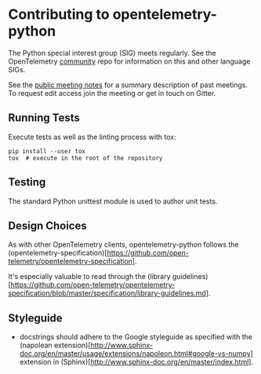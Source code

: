 # Contributing to opentelemetry-python

The Python special interest group (SIG) meets regularly. See the OpenTelemetry
[community](https://github.com/open-telemetry/community#python-sdk) repo for
information on this and other language SIGs.

See the [public meeting
notes](https://docs.google.com/document/d/1CIMGoIOZ-c3-igzbd6_Pnxx1SjAkjwqoYSUWxPY8XIs/edit)
for a summary description of past meetings. To request edit access join the
meeting or get in touch on Gitter.

## Running Tests

Execute tests as well as the linting process with tox:

    pip install --user tox
    tox  # execute in the root of the repository

## Testing

The standard Python unittest module is used to author unit tests.

## Design Choices

As with other OpenTelemetry clients, opentelemetry-python follows the 
(opentelemetry-specification)[https://github.com/open-telemetry/opentelemetry-specification].

It's especially valuable to read through the (library guidelines)[https://github.com/open-telemetry/opentelemetry-specification/blob/master/specification/library-guidelines.md].


## Styleguide

* docstrings should adhere to the Google styleguide as specified
  with the (napolean extension)[http://www.sphinx-doc.org/en/master/usage/extensions/napoleon.html#google-vs-numpy] extension in (Sphinx)[http://www.sphinx-doc.org/en/master/index.html].